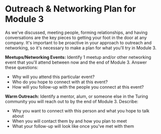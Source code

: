 # Outreach & Networking Plan for Module 3
As we've discussed, meeting people, forming relationships, and having conversations are the key pieces to getting your foot in the door at any company. It's important to be proactive in your approach to outreach and networking, so it's necessary to make a plan for what you'll try in Module 3. 

**Meetups/Networking Events:** Identify 1 meetup and/or other networking event that you'll attend between now and the end of Module 3. Answer these questions:

* Why will you attend this particular event?
* Who do you hope to connect with at this event?
* How will you follow-up with the people you connect at this event?

**Warm Outreach:** Identify a mentor, alum, or someone else in the Turing community you will reach out to by the end of Module 3. Describe:

* Why you want to connect with this person and what you hope to talk about
* When you will contact them by and how you plan to meet
* What your follow-up will look like once you've met with them

